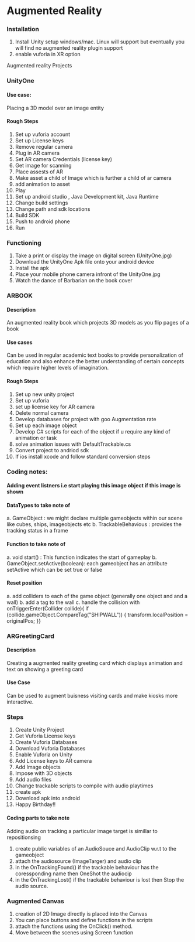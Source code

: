 # Augmented Reality 

### Installation
1. Install Unity setup windows/mac. Linux will support but eventually you will find no augmented reality plugin support
2. enable vuforia in XR option

Augmented reality Projects
### UnityOne

#### Use case: 
Placing a 3D model over an image entity
#### Rough Steps
1. Set up vuforia account
2. Set up License keys
3. Remove regular camera
4. Plug in AR camera
5. Set AR camera Credentials (license key)
6. Get image for scanning
7. Place assests of AR
8. Make asset a child of Image which is further a child of ar camera
9. add animation to asset
10. Play 
11. Set up android studio , Java Development kit, Java Runtime 
12. Change build settings
13. Change path and sdk locations
14. Build SDK
15. Push to android phone
16. Run

### Functioning
1. Take a print or display the image on digital screen (UnityOne.jpg)
2. Download the UnityOne Apk file onto your android device
3. Install the apk
4. Place your mobile phone camera infront of the UnityOne.jpg
5. Watch the dance of Barbarian on the book cover

### ARBOOK
#### Description
An augmented reality book which projects 3D models as you flip pages of a book
#### Use cases
Can be used in regular academic text books to provide personalization of education and also enhance the better understanding of certain concepts which require higher levels of imagination. 
#### Rough Steps
1. Set up new unity project
2. Set up vuforia
3. set up license key for AR camera
4. Delete normal camera 
5. Develop databases for project with goo Augmentation rate
6. Set up each image object
7. Develop C# scripts for each of the object if u require any kind of animation or task
8. solve animation issues with DefaultTrackable.cs 
9. Convert project to andriod sdk
10. If ios install xcode and follow standard conversion steps

### Coding notes:
#### Adding event listners i.e start playing this image object if this image is shown
#### DataTypes to take note of
a. GameObject : we might declare multiple gameobjects within our scene like cubes, ships, imageobjects etc
b. TrackableBehavious : provides the tracking status in a frame
#### Function to take note of
a. void start() : This function indicates the start of gameplay
b. GameObject.setActive(boolean): each gameobject has an attribute setActive which can be set true or false
#### Reset position
a. add colliders to each of the game object (generally one object and and a wall)
b. add a tag to the wall
c. handle the collision with 
                onTriggerEnter(Collider collide){ if (collide.gameObject.CompareTag("SHIPWALL"))
                      {
                         transform.localPosition = originalPos;
                         }}
### ARGreetingCard
#### Description
Creating a augmented reality greeting card which displays animation and text on showing a greeting card
#### Use Case
Can be used to augment buisness visiting cards and make kiosks more interactive.
### Steps
1. Create Unity Project
2. Get Vuforia License keys
3. Create Vuforia Databases
4. Download Vuforia Databases
5. Enable Vuforia on Unity
6. Add License keys to AR camera
7. Add Image objects
8. Impose with 3D objects
9. Add audio files
10. Change trackable scripts to compile with audio playtimes
11. create apk
12. Download apk into android
13. Happy Birthday!!
#### Coding parts to take note
Adding audio on tracking a particular image target is simillar to repositionsing 
1. create public variables of an AudioSouce and AudioClip w.r.t to the gameobject
2. attach the audiosource (ImageTarger) and audio clip 
3. in the OnTrackingFound() if the trackable behaviour has the coressponding name then OneShot the audiocip
4. in the OnTrackingLost() if the trackable behaviour is lost then Stop the audio source.


### Augmented Canvas
1. creation of 2D Image directly is placed into the Canvas
2. You can place buttons and define functions in the scripts
3. attach the functions using the OnClick() method.
4. Move between the scenes using Screen function
